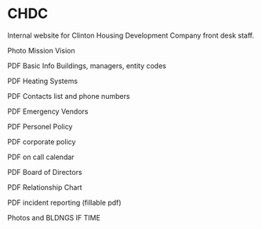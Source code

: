 # CHDC
Internal website for Clinton Housing Development Company front desk staff.


Photo 
Mission 
Vision 

PDF Basic Info 
      Buildings, managers, entity codes 
     
      
PDF Heating Systems 

PDF Contacts list and phone numbers 

PDF Emergency Vendors 

PDF Personel Policy 

PDF corporate policy 

PDF on call calendar 

PDF Board of Directors 

PDF Relationship Chart 

PDF incident reporting (fillable pdf) 


Photos and BLDNGS IF TIME 
